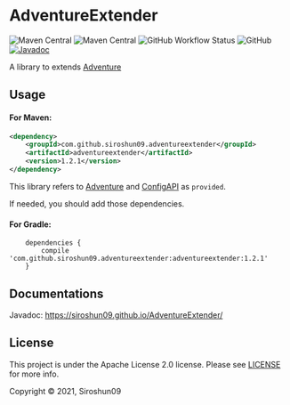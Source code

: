 # AdventureExtender

![Maven Central](https://img.shields.io/maven-central/v/com.github.siroshun09.adventureextender/adventureextender)
![Maven Central](https://img.shields.io/nexus/s/com.github.siroshun09.adventureextender/adventureextender?label=snapshot&server=https%3A%2F%2Foss.sonatype.org)
![GitHub Workflow Status](https://img.shields.io/github/workflow/status/Siroshun09/AdventureExtender/Java%20CI)
![GitHub](https://img.shields.io/github/license/Siroshun09/AdventureExtender)
[![Javadoc](https://img.shields.io/badge/javadoc-page-orange)](https://siroshun09.github.io/AdventureExtender/)

A library to extends [Adventure](https://github.com/KyoriPowered/Adventure)

## Usage

#### For Maven:

```xml
<dependency>
    <groupId>com.github.siroshun09.adventureextender</groupId>
    <artifactId>adventureextender</artifactId>
    <version>1.2.1</version>
</dependency>
```

This library refers to [Adventure](https://github.com/KyoriPowered/Adventure) 
and [ConfigAPI](https://github.com/Siroshun09/ConfigAPI) as `provided`.

If needed, you should add those dependencies.

#### For Gradle:

```
    dependencies {
        compile 'com.github.siroshun09.adventureextender:adventureextender:1.2.1'
    }
```

## Documentations

Javadoc: https://siroshun09.github.io/AdventureExtender/

## License

This project is under the Apache License 2.0 license. Please see [LICENSE](LICENSE) for more info.

Copyright © 2021, Siroshun09
